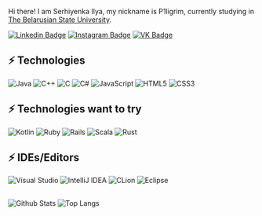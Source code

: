 Hi there!
I am Serhiyenka Ilya, my nickname is P1ligrim, currently studying in [The Belarusian State University](https://bsu.by/).

[![Linkedin Badge](https://img.shields.io/badge/-ilyaserhiyenka-blue?style=flat-square&logo=Linkedin&logoColor=white&link=https://www.linkedin.com/in/ilyaserhiyenka/)](https://www.linkedin.com/in/ilyaserhiyenka/)
[![Instagram Badge](https://img.shields.io/badge/-ilyshaaaa.s-purple?style=flat-square&logo=instagram&logoColor=white&link=https://instagram.com/ilyshaaaa.s/)](https://www.instagram.com/ilyshaaaa.s/)
[![VK Badge](https://img.shields.io/badge/-alreadydeaddd-darkred?style=flat-square&logo=VK&logoColor=white&link=https://https://vk.com/alreadydeaddd)](https://vk.com/alreadydeaddd)

## ⚡ Technologies

![Java](https://img.shields.io/badge/java-%23ED8B00.svg?style=for-the-badge&logo=java&logoColor=white)
![C++](https://img.shields.io/badge/c++-%2300599C.svg?style=for-the-badge&logo=c%2B%2B&logoColor=white)
![C](https://img.shields.io/badge/c-%2300599C.svg?style=for-the-badge&logo=c&logoColor=white)
![C#](https://img.shields.io/badge/c%23-%23239120.svg?style=for-the-badge&logo=c-sharp&logoColor=white)
![JavaScript](https://img.shields.io/badge/javascript-%23323330.svg?style=for-the-badge&logo=javascript&logoColor=%23F7DF1E)
![HTML5](https://img.shields.io/badge/html5-%23E34F26.svg?style=for-the-badge&logo=html5&logoColor=white)
![CSS3](https://img.shields.io/badge/css3-%231572B6.svg?style=for-the-badge&logo=css3&logoColor=white)

## ⚡ Technologies want to try

![Kotlin](https://img.shields.io/badge/kotlin-%230095D5.svg?style=for-the-badge&logo=kotlin&logoColor=white)
![Ruby](https://img.shields.io/badge/ruby-%23CC342D.svg?style=for-the-badge&logo=ruby&logoColor=white)
![Rails](https://img.shields.io/badge/rails-%23CC0000.svg?style=for-the-badge&logo=ruby-on-rails&logoColor=white)
![Scala](https://img.shields.io/badge/scala-%23DC322F.svg?style=for-the-badge&logo=scala&logoColor=white)
![Rust](https://img.shields.io/badge/rust-%23000000.svg?style=for-the-badge&logo=rust&logoColor=white)

## ⚡ IDEs/Editors

![Visual Studio](https://img.shields.io/badge/Visual%20Studio-5C2D91.svg?style=for-the-badge&logo=visual-studio&logoColor=white)
![IntelliJ IDEA](https://img.shields.io/badge/IntelliJIDEA-000000.svg?style=for-the-badge&logo=intellij-idea&logoColor=white)
![CLion](https://img.shields.io/badge/CLion-black?style=for-the-badge&logo=clion&logoColor=white)
![Eclipse](https://img.shields.io/badge/Eclipse-FE7A16.svg?style=for-the-badge&logo=Eclipse&logoColor=white)

##
![Github Stats](https://github-readme-stats.vercel.app/api?username=p1l1gr1m&count_private=true&show_icons=true&include_all_commits=true)
![Top Langs](https://github-readme-stats.vercel.app/api/top-langs/?username=p1l1gr1m&hide=TeX&layout=compact)


